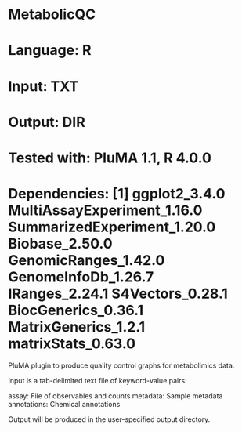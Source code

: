 # MetabolicQC
# Language: R
# Input: TXT
# Output: DIR 
# Tested with: PluMA 1.1, R 4.0.0
# Dependencies: [1] ggplot2_3.4.0               MultiAssayExperiment_1.16.0 SummarizedExperiment_1.20.0 Biobase_2.50.0 GenomicRanges_1.42.0        GenomeInfoDb_1.26.7 IRanges_2.24.1              S4Vectors_0.28.1 BiocGenerics_0.36.1         MatrixGenerics_1.2.1 matrixStats_0.63.0

PluMA plugin to produce quality control graphs for metabolimics data.

Input is a tab-delimited text file of keyword-value pairs:

assay: File of observables and counts
metadata: Sample metadata
annotations: Chemical annotations

Output will be produced in the user-specified output directory.

